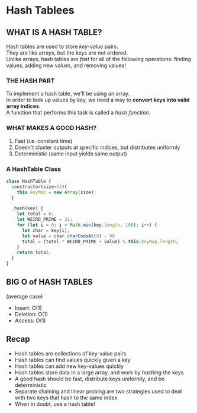 # Hash Tablees

## WHAT IS A HASH TABLE?
Hash tables are used to store _key-value_ pairs.  
They are like arrays, but the keys are not ordered.  
Unlike arrays, hash tables are _fast_ for all of the following operations: finding values, adding new values, and removing values!

### THE HASH PART
To implement a hash table, we'll be using an array.  
In order to look up values by key, we need a way to __convert keys into valid array indices__.  
A function that performs this task is called a _hash function_.

### WHAT MAKES A GOOD HASH?
1. Fast (i.e. constant time)
2. Doesn't cluster outputs at specific indices, but distributes uniformly
3. Deterministic (same input yields same output)

### A HashTable Class

```javascript
class HashTable {
  constructor(size=53){
    this.keyMap = new Array(size);
  }

  _hash(key) {
    let total = 0;
    let WEIRD_PRIME = 31;
    for (let i = 0; i < Math.min(key.length, 100); i++) {
      let char = key[i];
      let value = char.charCodeAt(0) - 96
      total = (total * WEIRD_PRIME + value) % this.keyMap.length;
    }
    return total;
  }
}
```


## BIG O of HASH TABLES
(average case)  
- Insert: O(1)
- Deletion: O(1)
- Access: O(1)

## Recap
- Hash tables are collections of key-value pairs
- Hash tables can find values quickly given a key
- Hash tables can add new key-values quickly
- Hash tables store data in a large array, and work by _hashing_ the keys
- A good hash should be fast, distribute keys uniformly, and be deterministic
- Separate chaining and linear probing are two strategies used to deal with two keys that hash to the same index
- When in doubt, use a hash table!
